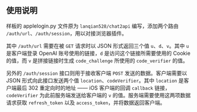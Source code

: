 ## 使用说明
样板的 applelogin.py 文件原为 `lanqian528/chat2api` 编写，添加两个路由 `/auth/url`、`/auth/session`，用以对接浏览器插件。

其中 `/auth/url` 需要在被 `GET` 请求时以 JSON 形式返回三个值 `u`、`d`、`v`。其中 `u` 是客户端登录 OpenAI 账号使用的链接，`d` 是访问这个链接所需要使用的 Cookie 的值，而 `v` 是拼接链接时生成 `code_challenge` 所使用的 `code_verifier` 的值。

另外的 `/auth/session` 接口则用于接收客户端 `POST` 发送的数据。客户端需要以 JSON 形式向此接口发送两个值 `location`、`codeVerifier`。其中 `location` 是客户端最后 302 重定向时的地址 —— iOS 客户端的回调 `callback` 链接，`codeVerifier` 为此前服务端发送给客户端的 `v` 的值。服务端需要使用这两项数据请求获取 `refresh_token` 以及 `access_token`，并将数据返回客户端。